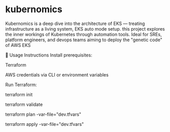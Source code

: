# kubernomics
Kubernomics is a deep dive into the architecture of EKS — treating infrastructure as a living system, EKS auto mode setup. this project explores the inner workings of Kubernetes through automation tools. Ideal for SREs, platform engineers, and devops teams aiming to deploy the "genetic code" of AWS EKS

🧪 Usage Instructions
Install prerequisites:

Terraform

AWS credentials via CLI or environment variables

Run Terraform:

terraform init

terraform validate

terraform plan -var-file="dev.tfvars"

terraform apply -var-file="dev.tfvars"

